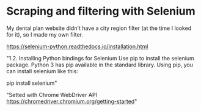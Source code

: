 # Scraping and filtering with Selenium
My dental plan website didn't have a city region filter (at the time I looked for it), so I made my own filter.

https://selenium-python.readthedocs.io/installation.html

"1.2. Installing Python bindings for Selenium
Use pip to install the selenium package. Python 3 has pip available in the standard library. Using pip, you can install selenium like this:

pip install selenium"

"Setted with Chrome WebDriver API
https://chromedriver.chromium.org/getting-started"
